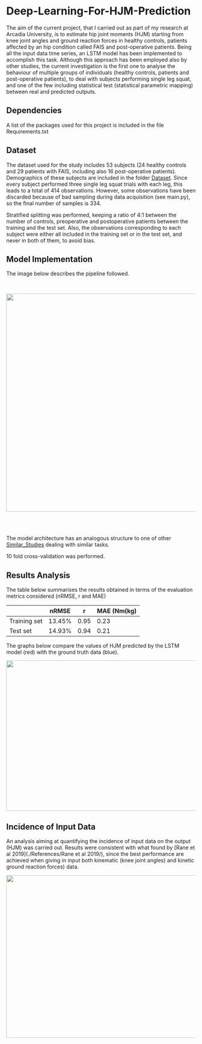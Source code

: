 # Deep-Learning-For-HJM-Prediction


The aim of the current project, that I carried out as part of my research at Arcadia University, is to estimate hip joint moments (HJM) starting from knee joint angles and ground reaction forces in healthy controls, patients affected by an hip condition called FAIS and post-operative patients.
Being all the input data time series, an LSTM model has been implemented to accomplish this task.
Although this approach has been employed also by other studies, the current investigation is the first one to analyse the behaviour of multiple groups of individuals (healthy controls, patients and post-operative patients), to deal with subjects performing single leg squat, and one of the few including statistical test (statistical parametric mapping) between real and predicted outputs.

## Dependencies
A list of the packages used for this project is included in the file Requirements.txt

## Dataset
The dataset used for the study includes 53 subjects (24 healthy controls and 29 patients with FAIS, including also 16 post-operative patients). Demographics of these subjects are included in the folder [Dataset](./Dataset/).
Since every subject performed three single leg squat trials with each leg, this leads to a total of 414 observations.
However, some observations have been discarded because of bad sampling during data acquisition (see main.py), so the final number of samples is 334.

Stratified splitting was performed, keeping a ratio of 4:1 between the number of controls, preoperative and postoperative patients between the training and the test set. Also, the observations corresponding to each subject were either all included in the training set or in the test set, and never in both of them, to avoid bias.


## Model Implementation
The image below describes the pipeline followed.

<br>

<p align="center">
  <img src="https://user-images.githubusercontent.com/98240588/230415706-bf5bee5d-1b2a-46e6-a98c-7b06b9526fb6.png" width="700" height="580">
</p>

<br>
<br>

The model architecture has an analogous structure to one of other [Similar_Studies](./References/Similar_Studies/) dealing with similar tasks.

10 fold cross-validation was performed.


## Results Analysis

The table below summarises the results obtained in terms of the evaluation metrics considered (nRMSE, r and MAE)

<table>
<thead>
  <tr>
    <th></th>
    <th>nRMSE</th>
    <th>r</th>
    <th>MAE (Nm(kg)</th>
  </tr>
</thead>
<tbody>
  <tr>
    <td>Training set</td>
    <td>13.45%</td>
    <td>0.95</td>
    <td>0.23</td>
  </tr>
  <tr>
    <td>Test set</td>
    <td>14.93%</td>
    <td>0.94</td>
    <td>0.21</td>
  </tr>
</tbody>
</table>



The graphs below compare the values of HJM predicted by the LSTM model (red) with the ground truth data (blue). 
    <p align="center">
      <img src="https://user-images.githubusercontent.com/98240588/230429667-658ef036-4a2f-4ae8-a5e9-862bf3a8fae1.png" width="600" height="400">
    </p>

## Incidence of Input Data
An analysis aiming at quantifying the incidence of input data on the output (HJM) was carried out. Results were consistent with what found by [Rane et al 2019](./References/Rane et al 2019/), since the best performance are achieved when giving in input both kinematic (knee joint angles) and kinetic ground reaction forces) data.

<p align="center">
  <img src="https://user-images.githubusercontent.com/98240588/230432586-84cca4ae-cd60-4d6d-9e0f-fc03bf8d0d0f.png" width="650" height="433">
</p>





